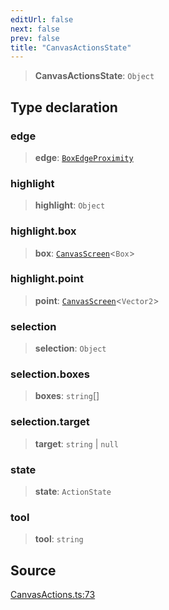 ```yaml
---
editUrl: false
next: false
prev: false
title: "CanvasActionsState"
---
```


> **CanvasActionsState**: `Object`

## Type declaration

### edge

> **edge**: [`BoxEdgeProximity`](BoxEdgeProximity.md)

### highlight

> **highlight**: `Object`

### highlight.box

> **box**: [`CanvasScreen`](CanvasScreen.md)\<`Box`\>

### highlight.point

> **point**: [`CanvasScreen`](CanvasScreen.md)\<`Vector2`\>

### selection

> **selection**: `Object`

### selection.boxes

> **boxes**: `string`[]

### selection.target

> **target**: `string` \| `null`

### state

> **state**: `ActionState`

### tool

> **tool**: `string`

## Source

[CanvasActions.ts:73](https://github.com/nodenogg-in/alpha-p2p/blob/abd15ac8ea05df755d6048ca2d2de6e86911127a/packages/infinitykit/src/CanvasActions.ts#L73)
